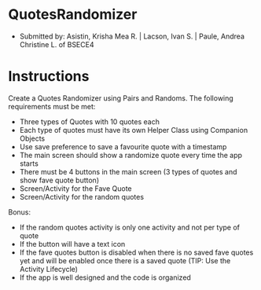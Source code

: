 # QuotesRandomizer
- Submitted by: Asistin, Krisha Mea R. | Lacson, Ivan S. | Paule, Andrea Christine L. of BSECE4

# Instructions
Create a Quotes Randomizer using Pairs and Randoms. The following requirements must be met:

- Three types of Quotes with 10 quotes each
- Each type of quotes must have its own Helper Class using Companion Objects
- Use save preference to save a favourite quote with a timestamp 
- The main screen should show a randomize quote every time the app starts
- There must be 4 buttons in the main screen (3 types of quotes and show fave quote button)
- Screen/Activity for the Fave Quote
- Screen/Activity for the random quotes

Bonus:

- If the random quotes activity is only one activity and not per type of quote
- If the button will have a text icon
- If the fave quotes button is disabled when there is no saved fave quotes yet and will be enabled once there is a saved quote (TIP: Use the Activity Lifecycle)
- If the app is well designed and the code is organized

